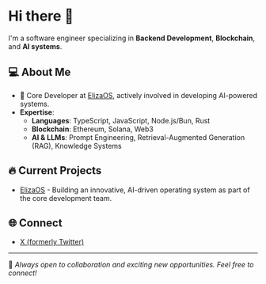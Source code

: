 # Hi there 👋

I'm a software engineer specializing in **Backend Development**, **Blockchain**, and **AI systems**.

## 💻 About Me
- 🚀 Core Developer at [ElizaOS](https://github.com/elizaOS/eliza), actively involved in developing AI-powered systems.
- **Expertise**:
  - **Languages**: TypeScript, JavaScript, Node.js/Bun, Rust
  - **Blockchain**: Ethereum, Solana, Web3
  - **AI & LLMs**: Prompt Engineering, Retrieval-Augmented Generation (RAG), Knowledge Systems

## 🔥 Current Projects
- [ElizaOS](https://elizaos.github.io/) - Building an innovative, AI-driven operating system as part of the core development team.

## 🌐 Connect
- [X (formerly Twitter)](https://x.com/0xbbjoker)

---

💬 *Always open to collaboration and exciting new opportunities. Feel free to connect!*

